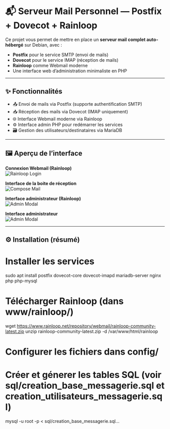 # 📬 Serveur Mail Personnel — Postfix + Dovecot + Rainloop

Ce projet vous permet de mettre en place un **serveur mail complet auto-hébergé** sur Debian, avec :
- **Postfix** pour le service SMTP (envoi de mails)
- **Dovecot** pour le service IMAP (réception de mails)
- **Rainloop** comme Webmail moderne
- Une interface web d’administration minimaliste en PHP

---

## ✨ Fonctionnalités

- 📤 Envoi de mails via Postfix (supporte authentification SMTP)
- 📥 Réception des mails via Dovecot (IMAP uniquement)
- 🌐 Interface Webmail moderne via Rainloop
- ⚙️ Interface admin PHP pour redémarrer les services
- 🗃️ Gestion des utilisateurs/destinataires via MariaDB

---

## 🖼️ Aperçu de l’interface


**Connexion Webmail (Rainloop)**  
![Rainloop Login](https://i.postimg.cc/5Ndd817X/screen-rainloop-connexion.png)

**Interface de la boite de réception**  
![Compose Mail](https://i.postimg.cc/CxkBMFZS/screen-rainloop.png)

**Interface administrateur (Rainloop)**  
![Admin Modal](https://i.postimg.cc/dQz61VWx/screen-rainloop-admin.png)

**Interface administrateur**  
![Admin Modal](https://i.postimg.cc/0NXkG3Fb/screen-admin.png)

---

## ⚙️ Installation (résumé)

# Installer les services
sudo apt install postfix dovecot-core dovecot-imapd mariadb-server nginx php php-mysql

# Télécharger Rainloop (dans www/rainloop/)
wget https://www.rainloop.net/repository/webmail/rainloop-community-latest.zip
unzip rainloop-community-latest.zip -d /var/www/html/rainloop

# Configurer les fichiers dans config/
# Créer et génerer les tables SQL (voir sql/creation_base_messagerie.sql et creation_utilisateurs_messagerie.sql)
mysql -u root -p < sql/creation_base_messagerie.sql...

